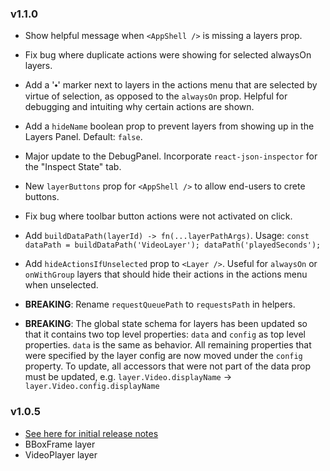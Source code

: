 ### v1.1.0
- Show helpful message when `<AppShell />` is missing a layers prop.
- Fix bug where duplicate actions were showing for selected alwaysOn layers.
- Add a '⬩' marker next to layers in the actions menu that are selected by virtue of selection, as opposed to the `alwaysOn` prop. Helpful for debugging and intuiting why certain actions are shown.
- Add a `hideName` boolean prop to prevent layers from showing up in the Layers Panel. Default: `false`.
- Major update to the DebugPanel. Incorporate `react-json-inspector` for the "Inspect State" tab.
- New `layerButtons` prop for `<AppShell />` to allow end-users to crete buttons.
- Fix bug where toolbar button actions were not activated on click.
- Add `buildDataPath(layerId) -> fn(...layerPathArgs)`. Usage: `const dataPath = buildDataPath('VideoLayer'); dataPath('playedSeconds');`
- Add `hideActionsIfUnselected` prop to `<Layer />`. Useful for `alwaysOn` or `onWithGroup` layers that should hide their actions in the actions menu when unselected.


- **BREAKING**: Rename `requestQueuePath` to `requestsPath` in helpers.
- **BREAKING**: The global state schema for layers has been updated so that it contains two top level properties: `data` and `config` as top level properties. `data` is the same as behavior. All remaining properties that were specified by the layer config are now moved under the `config` property. To update, all accessors that were not part of the data prop must be updated, e.g. `layer.Video.displayName` -> `layer.Video.config.displayName`

### v1.0.5
- [See here for initial release notes](https://github.com/facebookresearch/Mephisto/pull/427)
- BBoxFrame layer
- VideoPlayer layer
